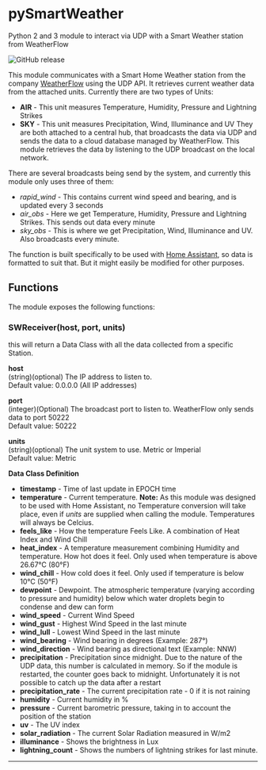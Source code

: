 # pySmartWeather
Python 2 and 3 module to interact via UDP with a Smart Weather station from WeatherFlow

![GitHub release](https://img.shields.io/github/release/briis/pysmartweather.svg)

This module communicates with a Smart Home Weather station from the company [WeatherFlow](http://weatherflow.com/smart-home-weather-stations/) using the UDP API. It retrieves current weather data from the attached units. Currently there are two types of Units:
* **AIR** - This unit measures Temperature, Humidity, Pressure and Lightning Strikes
* **SKY** - This unit measures Precipitation, Wind, Illuminance and UV
They are both attached to a central hub, that broadcasts the data via UDP and sends the data to a cloud database managed by WeatherFlow. This module retrieves the data by listening to the UDP broadcast on the local network.

There are several broadcasts being send by the system, and currently this module only uses three of them:
* *rapid_wind* - This contains current wind speed and bearing, and is updated every 3 seconds
* *air_obs* - Here we get Temperature, Humidity, Pressure and Lightning Strikes. This sends out data every minute
* *sky_obs* - This is where we get Precipitation, Wind, Illuminance and UV. Also broadcasts every minute.

The function is built specifically to be used with [Home Assistant](https://www.home-assistant.io/), so data is formatted to suit that. But it might easily be modified for other purposes.

## Functions
The module exposes the following functions:<br>
### SWReceiver(host, port, units)
this will return a Data Class with all the data collected from a specific Station.<br>

**host**<br>
(string)(optional) The IP address to listen to.<br>
Default value: 0.0.0.0 (All IP addresses)

**port**<br>
(integer)(Optional) The broadcast port to listen to. WeatherFlow only sends data to port 50222<br>
Default value: 50222

**units**<br>
(string)(optional) The unit system to use. Metric or Imperial<br>
Default value: Metric<br>

**Data Class Definition**<br>
* **timestamp** - Time of last update in EPOCH time
* **temperature** - Current temperature. **Note:** As this module was designed to be used with Home Assistant, no Temperature conversion will take place, even if *units* are supplied when calling the module. Temperatures will always be Celcius.
* **feels_like** - How the temperature Feels Like. A combination of Heat Index and Wind Chill
* **heat_index** - A temperature measurement combining Humidity and temperature. How hot does it feel. Only used when temperature is above 26.67°C (80°F)
* **wind_chill** - How cold does it feel. Only used if temperature is below 10°C (50°F)
* **dewpoint** - Dewpoint. The atmospheric temperature (varying according to pressure and humidity) below which water droplets begin to condense and dew can form
* **wind_speed** - Current Wind Speed
* **wind_gust** - Highest Wind Speed in the last minute
* **wind_lull** - Lowest Wind Speed in the last minute
* **wind_bearing** - Wind bearing in degrees (Example: 287°)
* **wind_direction** - Wind bearing as directional text (Example: NNW)
* **precipitation** - Precipitation since midnight. Due to the nature of the UDP data, this number is calculated in memory. So if the module is restarted, the counter goes back to midnight. Unfortunately it is not possible to catch up the data after a restart
* **precipitation_rate** - The current precipitation rate - 0 if it is not raining
* **humidity** - Current humidity in %
* **pressure** - Current barometric pressure, taking in to account the position of the station
* **uv** - The UV index
* **solar_radiation** - The current Solar Radiation measured in W/m2
* **illuminance** - Shows the brightness in Lux
* **lightning_count** - Shows the numbers of lightning strikes for last minute.
<hr>
